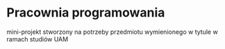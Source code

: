 # Pracownia programowania
mini-projekt stworzony na potrzeby przedmiotu wymienionego w tytule w ramach studiów UAM
